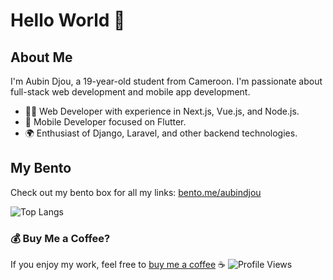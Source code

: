 # Hello World 👋

## About Me
I'm Aubin Djou, a 19-year-old student from Cameroon. I'm passionate about full-stack web development and mobile app development.

- 👨‍💻 Web Developer with experience in Next.js, Vue.js, and Node.js.
- 📱 Mobile Developer focused on Flutter.
- 🌍 Enthusiast of Django, Laravel, and other backend technologies.

## My Bento
Check out my bento box for all my links: [bento.me/aubindjou](https://bento.me/aubindjou)

![Top Langs](https://github-readme-stats.vercel.app/api/top-langs/?username=acelest&layout=compact)


### 💰 Buy Me a Coffee?

If you enjoy my work, feel free to [buy me a coffee](https://buymeacoffee.com/acelestcode) ☕
 ![Profile Views](https://komarev.com/ghpvc/?username=acelest&color=red)
